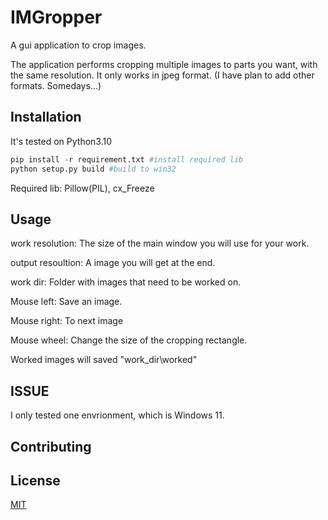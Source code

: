 # IMGropper

A gui application to crop images.

The application performs cropping multiple images to parts you want, with the same resolution.
It only works in jpeg format. (I have plan to add other formats. Somedays...)

## Installation

It's tested on Python3.10

```python
pip install -r requirement.txt #install required lib
python setup.py build #build to win32
```
Required lib: Pillow(PIL), cx_Freeze

## Usage

work resolution: The size of the main window you will use for your work.

output resoultion: A image you will get at the end.

work dir: Folder with images that need to be worked on.

Mouse left: Save an image.

Mouse right: To next image

Mouse wheel: Change the size of the cropping rectangle.

Worked images will saved "work_dir\worked"

## ISSUE
I only tested one envrionment, which is Windows 11.

## Contributing

## License

[MIT](https://choosealicense.com/licenses/mit/)
